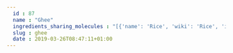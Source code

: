 ```yaml
---
  id : 87
  name : "Ghee"
  ingredients_sharing_molecules : "[{'name': 'Rice', 'wiki': 'Rice', 'id': 55, 'category': 'Cereal', 'common_molecules': [7714]}, {'name': 'Butter', 'wiki': 'Butter', 'id': 60, 'category': 'Dairy', 'common_molecules': [7714]}, {'name': 'Apple', 'wiki': 'Apple', 'id': 162, 'category': 'Fruit', 'common_molecules': [7714]}, {'name': 'Apricot', 'wiki': 'Apricot', 'id': 164, 'category': 'Fruit', 'common_molecules': [7714]}, {'name': 'Guava', 'wiki': 'Guava', 'id': 183, 'category': 'Fruit', 'common_molecules': [7714]}]"
  slug : ghee
  date : 2019-03-26T08:47:11+01:00
---
```



